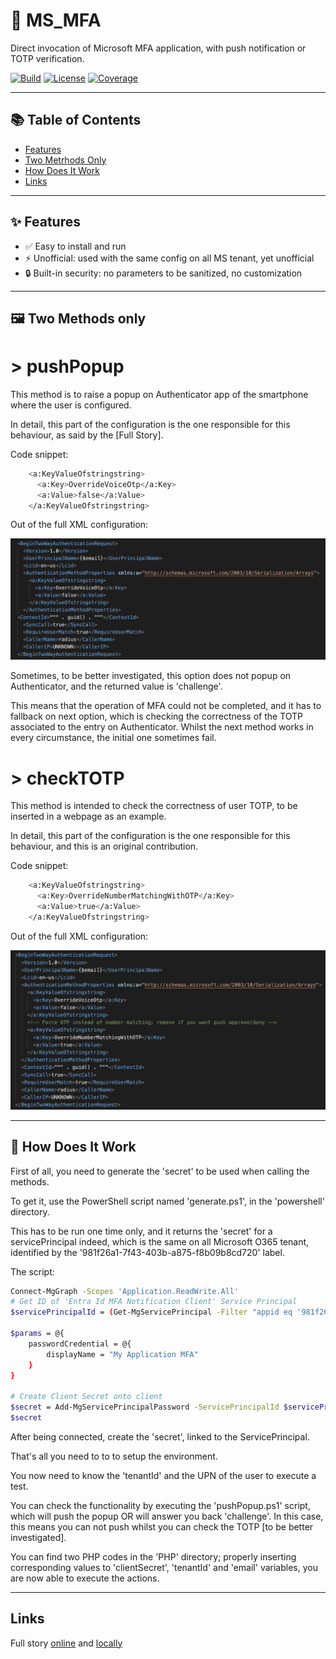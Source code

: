
# 🚀 MS_MFA

Direct invocation of Microsoft MFA application, with push notification or TOTP verification.

[![Build](https://img.shields.io/badge/build-passing-brightgreen)](#) 
[![License](https://img.shields.io/badge/license-MIT-blue.svg)](#license)
[![Coverage](https://img.shields.io/badge/coverage-95%25-brightgreen)](#)

---

## 📚 Table of Contents
- [Features](#-features)
- [Two Metrhods Only](#%EF%B8%8F-two-methods-only)
- [How Does It Work](#-how-does-it-work)
- [Links](#-links)

---

## ✨ Features
- ✅ Easy to install and run
- ⚡ Unofficial: used with the same config on all MS tenant, yet unofficial
- 🔒 Built-in security: no parameters to be sanitized, no customization

---

## 🖼️ Two Methods only
<h1>> pushPopup</h1>

This method is to raise a popup on Authenticator app of the smartphone where the user is configured.

In detail, this part of the configuration is the one responsible for this behaviour, as said by the [Full Story].

Code snippet:
```bash
    <a:KeyValueOfstringstring>
      <a:Key>OverrideVoiceOtp</a:Key>
      <a:Value>false</a:Value>
    </a:KeyValueOfstringstring>
```

Out of the full XML configuration:
<p align="center">
  <img src="img/pushPopup.png" alt="Screenshot" width="800">
</p>

Sometimes, to be better investigated, this option does not popup on Authenticator, and the returned value is 'challenge'.

This means that the operation of MFA could not be completed, and it has to fallback on next option, which is checking the correctness of the TOTP associated to the entry on Authenticator.  Whilst the next method works in every circumstance, the initial one sometimes fail.

<h1>> checkTOTP</h1>
This method is intended to check the correctness of user TOTP, to be inserted in a webpage as an example.

In detail, this part of the configuration is the one responsible for this behaviour, and this is an original contribution.

Code snippet:
```bash
    <a:KeyValueOfstringstring>
      <a:Key>OverrideNumberMatchingWithOTP</a:Key>
      <a:Value>true</a:Value>
    </a:KeyValueOfstringstring>
```

Out of the full XML configuration:
<p align="center">
  <img src="img/checkTOTP.png" alt="Screenshot" width="800">
</p>


---

## 🧩 How Does It Work
First of all, you need to generate the 'secret' to be used when calling the methods.

To get it, use the PowerShell script named 'generate.ps1', in the 'powershell' directory.

This has to be run one time only, and it returns the 'secret' for a servicePrincipal indeed, which is the same on all Microsoft O365 tenant, identified by the '981f26a1-7f43-403b-a875-f8b09b8cd720' label.

The script:
```bash
Connect-MgGraph -Scopes 'Application.ReadWrite.All'
# Get ID of 'Entra Id MFA Notification Client' Service Principal
$servicePrincipalId = (Get-MgServicePrincipal -Filter "appid eq '981f26a1-7f43-403b-a875-f8b09b8cd720'").Id
 
$params = @{
	passwordCredential = @{
		displayName = "My Application MFA"
	}
}
 
# Create Client Secret onto client
$secret = Add-MgServicePrincipalPassword -ServicePrincipalId $servicePrincipalId -BodyParameter $params
$secret
```

After being connected, create the 'secret', linked to the ServicePrincipal. 

That's all you need to to to setup the environment.

You now need to know the 'tenantId' and the UPN of the user to execute a test.

You can check the functionality by executing the 'pushPopup.ps1' script, which will push the popup OR will answer you back 'challenge'. In this case, this means you can not push whilst you can check the TOTP [to be better investigated].

You can find two PHP codes in the 'PHP' directory; properly inserting corresponding values to 'clientSecret', 'tenantId' and 'email' variables, you are now able to execute the actions.


---

## Links
Full story [online](https://www.entraneer.com/blog/entra/authentication/transactional-mfa-entra-id) and [locally](docs/fullStory.pdf)

